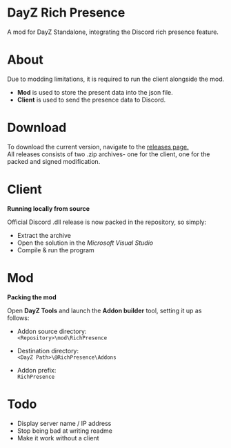 # DayZ Rich Presence

A mod for DayZ Standalone, integrating the Discord rich presence feature.

# About

Due to modding limitations, it is required to run the client alongside the mod. 

- **Mod** is used to store the present data into the json file.  
- **Client** is used to send the presence data to Discord.

# Download

To download the current version, navigate to the [releases page.](https://github.com/Kreyu/dayz-rich-presence/releases)  
All releases consists of two .zip archives- one for the client, one for the packed and signed modification.

# Client

**Running locally from source**

Official Discord .dll release is now packed in the repository, so simply:

- Extract the archive
- Open the solution in the _Microsoft Visual Studio_
- Compile & run the program

# Mod

**Packing the mod**

Open **DayZ Tools** and launch the **Addon builder** tool, setting it up as follows:

- Addon source directory:   
  `<Repository>\mod\RichPresence`

- Destination directory:  
  `<DayZ Path>\@RichPresence\Addons`

- Addon prefix:  
  `RichPresence`

# Todo

- Display server name / IP address
- Stop being bad at writing readme
- Make it work without a client
